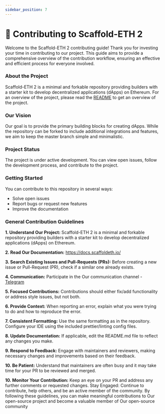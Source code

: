 ```yaml
---
sidebar_position: 7
---
```


# 🙏 Contributing to Scaffold-ETH 2

Welcome to the Scaffold-ETH 2 contributing guide! Thank you for investing your time in contributing to our project. This guide aims to provide a comprehensive overview of the contribution workflow, ensuring an effective and efficient process for everyone involved.

### About the Project
Scaffold-ETH 2 is a minimal and forkable repository providing builders with a starter kit to develop decentralized applications (dApps) on Ethereum. For an overview of the project, please read the [README](README.md) to get an overview of the project.

### Our Vision
Our goal is to provide the primary building blocks for creating dApps. While the repository can be forked to include additional integrations and features, we aim to keep the master branch simple and minimalistic.

### Project Status
The project is under active development. You can view open issues, follow the development process, and contribute to the project.

### Getting Started
You can contribute to this repository in several ways:
- Solve open issues
- Report bugs or request new features
- Improve the documentation

### General Contribution Guidelines

**1. Understand Our Project:** Scaffold-ETH 2 is a minimal and forkable repository providing builders with a starter kit to develop decentralized applications (dApps) on Ethereum.

**2. Read Our Documentation:** https://docs.scaffoldeth.io/

**3. Search Existing Issues and  Pull-Requests (PRs):** Before creating a new issue or Pull-Request (PR), check if a similar one already exists.

**4. Communication:**
Participate in the Our communication channel - [Telegram](https://t.me/joinchat/KByvmRe5wkR-8F_zz6AjpA)

**5. Focused Contributions:** Contributions should either fix/add functionality or address style issues, but not both.

**6. Provide Context:** When reporting an error, explain what you were trying to do and how to reproduce the error.

**7. Consistent Formatting:** Use the same formatting as in the repository. Configure your IDE using the included prettier/linting config files.

**8. Update Documentation:** If applicable, edit the README.md file to reflect any changes you make.

**9. Respond to Feedback:** Engage with maintainers and reviewers, making necessary changes and improvements based on their feedback.

**10. Be Patient:** Understand that maintainers are often busy and it may take time for your PR to be reviewed and merged.

**10. Monitor Your Contribution:** Keep an eye on your PR and address any further comments or requested changes.
Stay Engaged: Continue to contribute, help others, and be an active member of the community. By following these guidelines, you can make meaningful contributions to Our open-source project and become a valuable member of Our open-source community
